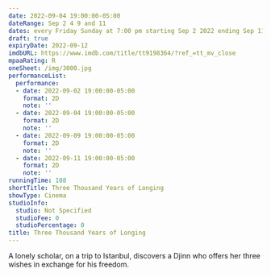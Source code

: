 ```yaml
---
date: 2022-09-04 19:00:00-05:00
dateRange: Sep 2 4 9 and 11
dates: every Friday Sunday at 7:00 pm starting Sep 2 2022 ending Sep 11 2022
draft: true
expiryDate: 2022-09-12
imdbURL: https://www.imdb.com/title/tt9198364/?ref_=tt_mv_close
mpaaRating: R
oneSheet: /img/3000.jpg
performanceList:
  performance:
  - date: 2022-09-02 19:00:00-05:00
    format: 2D
    note: ''
  - date: 2022-09-04 19:00:00-05:00
    format: 2D
    note: ''
  - date: 2022-09-09 19:00:00-05:00
    format: 2D
    note: ''
  - date: 2022-09-11 19:00:00-05:00
    format: 2D
    note: ''
runningTime: 108
shortTitle: Three Thousand Years of Longing
showType: Cinema
studioInfo:
  studio: Not Specified
  studioFee: 0
  studioPercentage: 0
title: Three Thousand Years of Longing
---
```


A lonely scholar, on a trip to Istanbul, discovers a Djinn who offers her three wishes in exchange for his freedom.